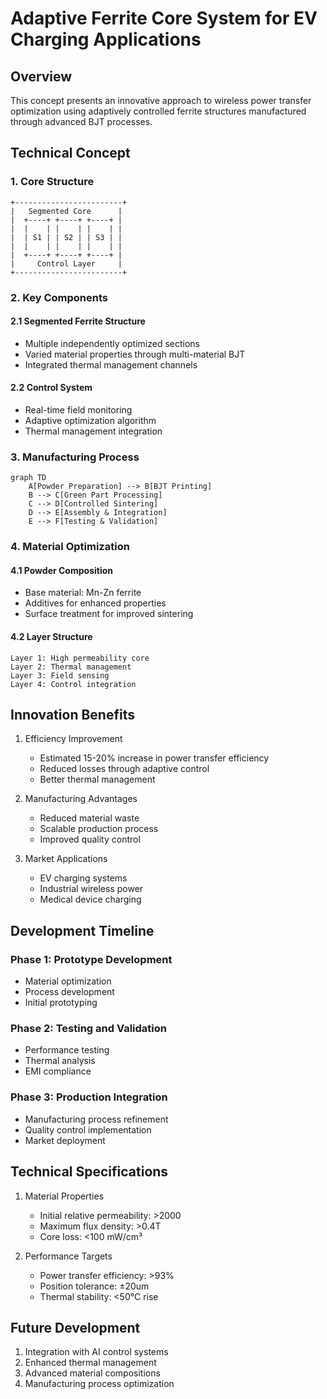 # Adaptive Ferrite Core System for EV Charging Applications

## Overview
This concept presents an innovative approach to wireless power transfer optimization using adaptively controlled ferrite structures manufactured through advanced BJT processes.

## Technical Concept

### 1. Core Structure
```
+------------------------+
|   Segmented Core      |
|  +----+ +----+ +----+ |
|  |    | |    | |    | |
|  | S1 | | S2 | | S3 | |
|  |    | |    | |    | |
|  +----+ +----+ +----+ |
|     Control Layer     |
+------------------------+
```

### 2. Key Components

#### 2.1 Segmented Ferrite Structure
- Multiple independently optimized sections
- Varied material properties through multi-material BJT
- Integrated thermal management channels

#### 2.2 Control System
- Real-time field monitoring
- Adaptive optimization algorithm
- Thermal management integration

### 3. Manufacturing Process

```mermaid
graph TD
    A[Powder Preparation] --> B[BJT Printing]
    B --> C[Green Part Processing]
    C --> D[Controlled Sintering]
    D --> E[Assembly & Integration]
    E --> F[Testing & Validation]
```

### 4. Material Optimization

#### 4.1 Powder Composition
- Base material: Mn-Zn ferrite
- Additives for enhanced properties
- Surface treatment for improved sintering

#### 4.2 Layer Structure
```
Layer 1: High permeability core
Layer 2: Thermal management
Layer 3: Field sensing
Layer 4: Control integration
```

## Innovation Benefits

1. Efficiency Improvement
   - Estimated 15-20% increase in power transfer efficiency
   - Reduced losses through adaptive control
   - Better thermal management

2. Manufacturing Advantages
   - Reduced material waste
   - Scalable production process
   - Improved quality control

3. Market Applications
   - EV charging systems
   - Industrial wireless power
   - Medical device charging

## Development Timeline

### Phase 1: Prototype Development
- Material optimization
- Process development
- Initial prototyping

### Phase 2: Testing and Validation
- Performance testing
- Thermal analysis
- EMI compliance

### Phase 3: Production Integration
- Manufacturing process refinement
- Quality control implementation
- Market deployment

## Technical Specifications

1. Material Properties
   - Initial relative permeability: >2000
   - Maximum flux density: >0.4T
   - Core loss: <100 mW/cm³

2. Performance Targets
   - Power transfer efficiency: >93%
   - Position tolerance: ±20um
   - Thermal stability: <50°C rise

## Future Development

1. Integration with AI control systems
2. Enhanced thermal management
3. Advanced material compositions
4. Manufacturing process optimization

